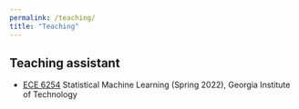 ```yaml
---
permalink: /teaching/
title: "Teaching"
---
```




## Teaching assistant
- [ECE 6254](https://mdav.ece.gatech.edu/ece-6254-spring2022/) Statistical Machine Learning (Spring 2022), Georgia Institute of Technology